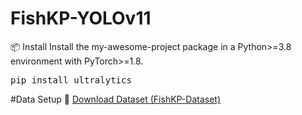 # FishKP-YOLOv11
📦 Install
Install the my-awesome-project package in a Python>=3.8 environment with PyTorch>=1.8.
<pre>
pip install ultralytics
</pre>

#Data Setup
📁 [Download Dataset (FishKP-Dataset)](https://drive.google.com/drive/folders/14G5qUpQH5qdSwMXRlEMci_c-Zf4z_bZS?usp=drive_link)
